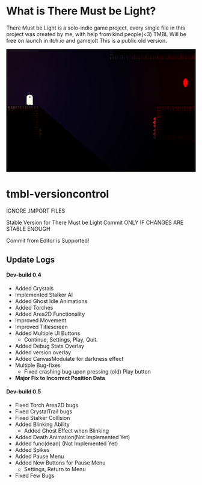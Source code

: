 # What is There Must be Light?
There Must be Light is a solo-indie game project, every single file in this project was created by me, with help from kind people(<3)
TMBL Will be free on launch in itch.io and gamejolt
This is a public old version.

![Image of Yaktocat](https://github.com/venska/tmbl-versioncontrol/blob/master/Textures/screenshot.PNG)


# tmbl-versioncontrol
IGNORE .IMPORT FILES

Stable Version for There Must be Light
  Commit ONLY IF CHANGES ARE STABLE ENOUGH
 
 Commit from Editor is Supported!
 
 ## Update Logs
 
 #### Dev-build 0.4
  * Added Crystals
  * Implemented Stalker AI
  * Added Ghost Idle Animations
  * Added Torches
  * Added Area2D Functionality
  * Improved Movement
  * Improved Titlescreen
  * Added Multiple UI Buttons
    * Continue, Settings, Play, Quit.
  * Added Debug Stats Overlay
  * Added version overlay
  * Added CanvasModulate for darkness effect
  * Multiple Bug-fixes
    * Fixed crashing bug upon pressing (old) Play button
  * **Major Fix to Incorrect Position Data**
  
  #### Dev-build 0.5
   * Fixed Torch Area2D bugs
   * Fixed CrystalTrail bugs
   * Fixed Stalker Collision
   * Added Blinking Ability
     * Added Ghost Effect when Blinking
   * Added Death Animation(Not Implemented Yet)
   * Added func(dead) (Not Implemented Yet)
   * Added Spikes
   * Added Pause Menu
   * Added New Buttons for Pause Menu
     * Settings, Return to Menu
   * Fixed Few Bugs
